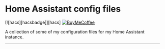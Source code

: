 # Home Assistant config files

[![hacs][hacsbadge]][hacs]
[![BuyMeCoffee][buymecoffeebadge]][buymecoffee]

A collection of some of my configuration files for my Home Assistant instance. 

***

[buymecoffee]: https://www.buymeacoffee.com/tvtX
[buymecoffeebadge]: https://img.shields.io/badge/buy%20me%20a%20coffee-donate-yellow.svg?style=for-the-badge
